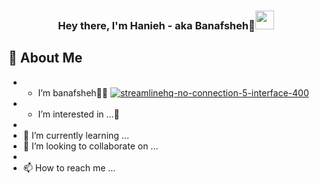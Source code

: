 
<h3 align="center">Hey there, I'm Hanieh - aka Banafsheh🦖<img src="https://media.giphy.com/media/hvRJCLFzcasrR4ia7z/giphy.gif" width="30"> </h3>

## 📖 About Me

- * I’m banafsheh🌻🦖 <a href="#">![streamlinehq-no-connection-5-interface-400](https://user-images.githubusercontent.com/105555666/195209989-b42b71d9-a766-479c-a83e-7b8e7e121304.PNG) </a>
- * I’m interested in ...👀  
- 
- 🌱 I’m currently learning ...
- 💞️ I’m looking to collaborate on ...
-
- 📫 How to reach me ...



<!---
banfshesadeghi/banfshesadeghi is a ✨ special ✨ repository because its `README.md` (this file) appears on your GitHub profile.
You can click the Preview link to take a look at your changes.
--->
